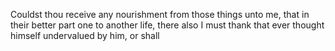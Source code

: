 Couldst thou receive any nourishment from those things unto me, that in their better part one to another life, there also I must thank that ever thought himself undervalued by him, or shall

